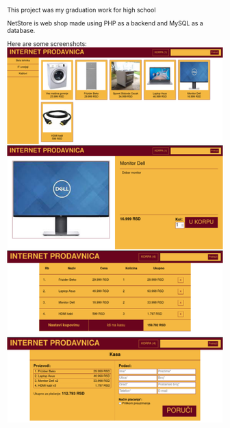 This project was my graduation work for high school

NetStore is web shop made using PHP as a backend and MySQL as a database.

Here are some screenshots:
![start page](screenshots/main.png?raw=true "Title")
![article](screenshots/proiz.png?raw=true "Title")
![korpa](screenshots/korpa.png?raw=true "Title")
![kasa](screenshots/kasa.png?raw=true "Title")

